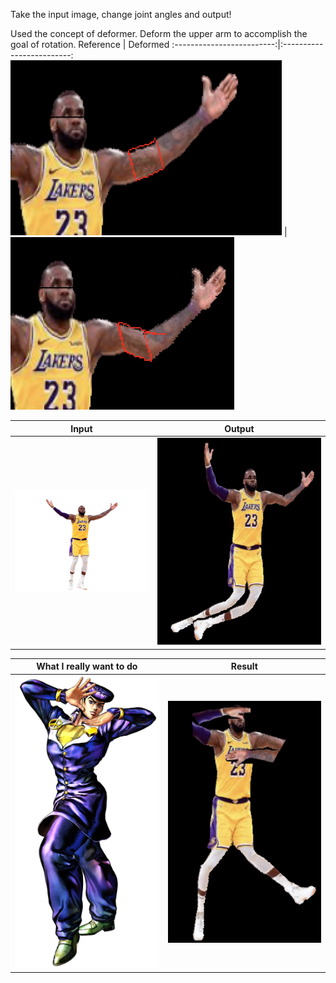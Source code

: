 Take the input image, change joint angles and output!

Used the concept of deformer. Deform the upper arm to accomplish the goal of rotation.
Reference         |  Deformed
:-------------------------:|:-------------------------:
![](https://github.com/mifanbing/DeformIt2/blob/main/ref.png) | ![](https://github.com/mifanbing/DeformIt2/blob/main/deform.png)

Input         |  Output
:-------------------------:|:-------------------------:
![](https://github.com/mifanbing/DeformIt2/blob/main/lbj.png) | ![](https://github.com/mifanbing/DeformIt2/blob/main/output.png)

What I really want to do          |  Result
:-------------------------:|:-------------------------:
![](https://github.com/mifanbing/DeformIt2/blob/main/josuke4.webp) | ![](https://github.com/mifanbing/DeformIt2/blob/main/jojo.png)

